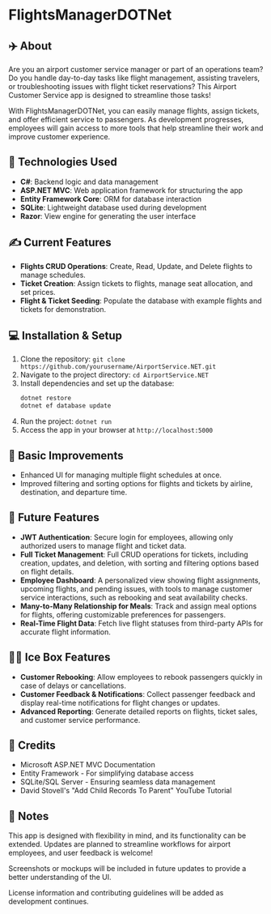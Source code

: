 # FlightsManagerDOTNet

## ✈️ About
Are you an airport customer service manager or part of an operations team? Do you handle day-to-day tasks like flight management, assisting travelers, or troubleshooting issues with flight ticket reservations? This Airport Customer Service app is designed to streamline those tasks!

With FlightsManagerDOTNet, you can easily manage flights, assign tickets, and offer efficient service to passengers. As development progresses, employees will gain access to more tools that help streamline their work and improve customer experience.

## 🚀 Technologies Used
- **C#**: Backend logic and data management
- **ASP.NET MVC**: Web application framework for structuring the app
- **Entity Framework Core**: ORM for database interaction
- **SQLite**: Lightweight database used during development
- **Razor**: View engine for generating the user interface

## ✍️ Current Features
- **Flights CRUD Operations**: Create, Read, Update, and Delete flights to manage schedules.
- **Ticket Creation**: Assign tickets to flights, manage seat allocation, and set prices.
- **Flight & Ticket Seeding**: Populate the database with example flights and tickets for demonstration.

## 💻 Installation & Setup
1. Clone the repository: `git clone https://github.com/yourusername/AirportService.NET.git`
2. Navigate to the project directory: `cd AirportService.NET`
3. Install dependencies and set up the database:
    ```bash
    dotnet restore
    dotnet ef database update
    ```
4. Run the project: `dotnet run`
5. Access the app in your browser at `http://localhost:5000`

## 🔧 Basic Improvements
- Enhanced UI for managing multiple flight schedules at once.
- Improved filtering and sorting options for flights and tickets by airline, destination, and departure time.

## 🚀 Future Features
- **JWT Authentication**: Secure login for employees, allowing only authorized users to manage flight and ticket data.
- **Full Ticket Management**: Full CRUD operations for tickets, including creation, updates, and deletion, with sorting and filtering options based on flight details.
- **Employee Dashboard**: A personalized view showing flight assignments, upcoming flights, and pending issues, with tools to manage customer service interactions, such as rebooking and seat availability checks.
- **Many-to-Many Relationship for Meals**: Track and assign meal options for flights, offering customizable preferences for passengers.
- **Real-Time Flight Data**: Fetch live flight statuses from third-party APIs for accurate flight information.

## 🧊🥊 Ice Box Features
- **Customer Rebooking**: Allow employees to rebook passengers quickly in case of delays or cancellations.
- **Customer Feedback & Notifications**: Collect passenger feedback and display real-time notifications for flight changes or updates.
- **Advanced Reporting**: Generate detailed reports on flights, ticket sales, and customer service performance.

## 🤝 Credits
- Microsoft ASP.NET MVC Documentation
- Entity Framework - For simplifying database access
- SQLite/SQL Server - Ensuring seamless data management
- David Stovell's "Add Child Records To Parent" YouTube Tutorial

## 📝 Notes
This app is designed with flexibility in mind, and its functionality can be extended. Updates are planned to streamline workflows for airport employees, and user feedback is welcome!

Screenshots or mockups will be included in future updates to provide a better understanding of the UI.

License information and contributing guidelines will be added as development continues.



